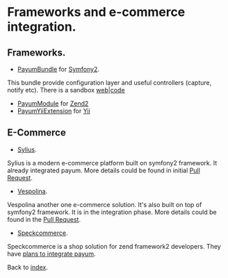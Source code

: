 # Frameworks and e-commerce integration.

## Frameworks.

* [PayumBundle](https://github.com/Payum/PayumBundle/blob/master/Resources/doc/index.md) for [Symfony2](http://symfony.com/).

This bundle provide configuration layer and useful controllers (capture, notify etc). There is a sandbox [web](http://sandbox.payum.forma-dev.com/)|[code](https://github.com/Payum/PayumBundleSandbox)

* [PayumModule](https://github.com/Payum/PayumModule/blob/master/docs/index.md) for [Zend2](http://framework.zend.com/)
* [PayumYiiExtension](https://github.com/Payum/PayumYiiExtension/blob/master/docs/index.md) for [Yii](http://www.yiiframework.com/)

## E-Commerce

* [Sylius](http://sylius.com/).

Sylius is a modern e-commerce platform built on symfony2 framework. It already integrated payum. More details could be found in initial [Pull Request](https://github.com/Sylius/Sylius/pull/275).

* [Vespolina](http://vespolina.org/).

Vespolina another one e-commerce solution. It's also built on top of symfony2 framework. It is in the integration phase. More details could be found in the [Pull Request](https://github.com/vespolina/vespolina-sandbox/pull/107).

* [Speckcommerce](https://github.com/speckcommerce/speck).

Speckcommerce is a shop solution for zend framework2 developers. They have [plans to integrate payum](https://github.com/speckcommerce/SpeckPaypal/issues/8).

Back to [index](index.md).
